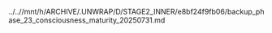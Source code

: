 ../..//mnt/h/ARCHIVE/.UNWRAP/D/STAGE2_INNER/e8bf24f9fb06/backup_phase_23_consciousness_maturity_20250731.md